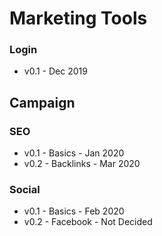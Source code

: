 # Marketing Tools

### Login

- v0.1 - Dec 2019

## Campaign

### SEO 

- v0.1 - Basics  - Jan 2020
- v0.2 - Backlinks  - Mar 2020

### Social 

- v0.1 - Basics - Feb 2020
- v0.2 - Facebook - Not Decided

